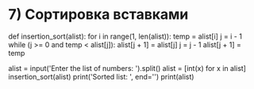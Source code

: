  # 7)	 Сортировка вставками
def insertion_sort(alist):
    for i in range(1, len(alist)):
        temp = alist[i]
        j = i - 1
        while (j >= 0 and temp < alist[j]):
            alist[j + 1] = alist[j]
            j = j - 1
        alist[j + 1] = temp
 
 
alist = input('Enter the list of numbers: ').split()
alist = [int(x) for x in alist]
insertion_sort(alist)
print('Sorted list: ', end='')
print(alist)
 

